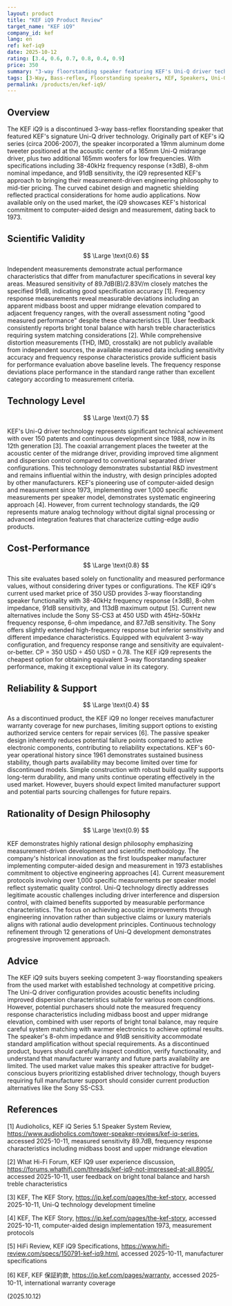 ```yaml
---
layout: product
title: "KEF iQ9 Product Review"
target_name: "KEF iQ9"
company_id: kef
lang: en
ref: kef-iq9
date: 2025-10-12
rating: [3.4, 0.6, 0.7, 0.8, 0.4, 0.9]
price: 350
summary: "3-way floorstanding speaker featuring KEF's Uni-Q driver technology with measurement-driven design philosophy and competitive cost-performance"
tags: [3-Way, Bass-reflex, Floorstanding speakers, KEF, Speakers, Uni-Q]
permalink: /products/en/kef-iq9/
---
```

## Overview

The KEF iQ9 is a discontinued 3-way bass-reflex floorstanding speaker that featured KEF's signature Uni-Q driver technology. Originally part of KEF's iQ series (circa 2006-2007), the speaker incorporated a 19mm aluminum dome tweeter positioned at the acoustic center of a 165mm Uni-Q midrange driver, plus two additional 165mm woofers for low frequencies. With specifications including 38-40kHz frequency response (±3dB), 8-ohm nominal impedance, and 91dB sensitivity, the iQ9 represented KEF's approach to bringing their measurement-driven engineering philosophy to mid-tier pricing. The curved cabinet design and magnetic shielding reflected practical considerations for home audio applications. Now available only on the used market, the iQ9 showcases KEF's historical commitment to computer-aided design and measurement, dating back to 1973.

## Scientific Validity

$$ \Large \text{0.6} $$

Independent measurements demonstrate actual performance characteristics that differ from manufacturer specifications in several key areas. Measured sensitivity of 89.7dB(B)/2.83V/m closely matches the specified 91dB, indicating good specification accuracy [1]. Frequency response measurements reveal measurable deviations including an apparent midbass boost and upper midrange elevation compared to adjacent frequency ranges, with the overall assessment noting "good measured performance" despite these characteristics [1]. User feedback consistently reports bright tonal balance with harsh treble characteristics requiring system matching considerations [2]. While comprehensive distortion measurements (THD, IMD, crosstalk) are not publicly available from independent sources, the available measured data including sensitivity accuracy and frequency response characteristics provide sufficient basis for performance evaluation above baseline levels. The frequency response deviations place performance in the standard range rather than excellent category according to measurement criteria.

## Technology Level

$$ \Large \text{0.7} $$

KEF's Uni-Q driver technology represents significant technical achievement with over 150 patents and continuous development since 1988, now in its 12th generation [3]. The coaxial arrangement places the tweeter at the acoustic center of the midrange driver, providing improved time alignment and dispersion control compared to conventional separated driver configurations. This technology demonstrates substantial R&D investment and remains influential within the industry, with design principles adopted by other manufacturers. KEF's pioneering use of computer-aided design and measurement since 1973, implementing over 1,000 specific measurements per speaker model, demonstrates systematic engineering approach [4]. However, from current technology standards, the iQ9 represents mature analog technology without digital signal processing or advanced integration features that characterize cutting-edge audio products.

## Cost-Performance

$$ \Large \text{0.8} $$

This site evaluates based solely on functionality and measured performance values, without considering driver types or configurations. The KEF iQ9's current used market price of 350 USD provides 3-way floorstanding speaker functionality with 38-40kHz frequency response (±3dB), 8-ohm impedance, 91dB sensitivity, and 113dB maximum output [5]. Current new alternatives include the Sony SS-CS3 at 450 USD with 45Hz-50kHz frequency response, 6-ohm impedance, and 87.7dB sensitivity. The Sony offers slightly extended high-frequency response but inferior sensitivity and different impedance characteristics. Equipped with equivalent 3-way configuration, and frequency response range and sensitivity are equivalent-or-better. CP = 350 USD ÷ 450 USD = 0.78. The KEF iQ9 represents the cheapest option for obtaining equivalent 3-way floorstanding speaker performance, making it exceptional value in its category.

## Reliability & Support

$$ \Large \text{0.4} $$

As a discontinued product, the KEF iQ9 no longer receives manufacturer warranty coverage for new purchases, limiting support options to existing authorized service centers for repair services [6]. The passive speaker design inherently reduces potential failure points compared to active electronic components, contributing to reliability expectations. KEF's 60-year operational history since 1961 demonstrates sustained business stability, though parts availability may become limited over time for discontinued models. Simple construction with robust build quality supports long-term durability, and many units continue operating effectively in the used market. However, buyers should expect limited manufacturer support and potential parts sourcing challenges for future repairs.

## Rationality of Design Philosophy

$$ \Large \text{0.9} $$

KEF demonstrates highly rational design philosophy emphasizing measurement-driven development and scientific methodology. The company's historical innovation as the first loudspeaker manufacturer implementing computer-aided design and measurement in 1973 establishes commitment to objective engineering approaches [4]. Current measurement protocols involving over 1,000 specific measurements per speaker model reflect systematic quality control. Uni-Q technology directly addresses legitimate acoustic challenges including driver interference and dispersion control, with claimed benefits supported by measurable performance characteristics. The focus on achieving acoustic improvements through engineering innovation rather than subjective claims or luxury materials aligns with rational audio development principles. Continuous technology refinement through 12 generations of Uni-Q development demonstrates progressive improvement approach.

## Advice

The KEF iQ9 suits buyers seeking competent 3-way floorstanding speakers from the used market with established technology at competitive pricing. The Uni-Q driver configuration provides acoustic benefits including improved dispersion characteristics suitable for various room conditions. However, potential purchasers should note the measured frequency response characteristics including midbass boost and upper midrange elevation, combined with user reports of bright tonal balance, may require careful system matching with warmer electronics to achieve optimal results. The speaker's 8-ohm impedance and 91dB sensitivity accommodate standard amplification without special requirements. As a discontinued product, buyers should carefully inspect condition, verify functionality, and understand that manufacturer warranty and future parts availability are limited. The used market value makes this speaker attractive for budget-conscious buyers prioritizing established driver technology, though buyers requiring full manufacturer support should consider current production alternatives like the Sony SS-CS3.

## References

[1] Audioholics, KEF iQ Series 5.1 Speaker System Review, https://www.audioholics.com/tower-speaker-reviews/kef-iq-series, accessed 2025-10-11, measured sensitivity 89.7dB, frequency response characteristics including midbass boost and upper midrange elevation

[2] What Hi-Fi Forum, KEF IQ9 user experience discussion, https://forums.whathifi.com/threads/kef-iq9-not-impressed-at-all.8905/, accessed 2025-10-11, user feedback on bright tonal balance and harsh treble characteristics

[3] KEF, The KEF Story, https://jp.kef.com/pages/the-kef-story, accessed 2025-10-11, Uni-Q technology development timeline

[4] KEF, The KEF Story, https://jp.kef.com/pages/the-kef-story, accessed 2025-10-11, computer-aided design implementation 1973, measurement protocols

[5] HiFi Review, KEF iQ9 Specifications, https://www.hifi-review.com/specs/150791-kef-iq9.html, accessed 2025-10-11, manufacturer specifications

[6] KEF, KEF 保証約款, https://jp.kef.com/pages/warranty, accessed 2025-10-11, international warranty coverage

(2025.10.12)